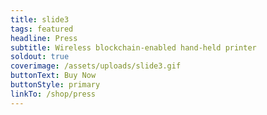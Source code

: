 ```yaml
---
title: slide3
tags: featured
headline: Press
subtitle: Wireless blockchain-enabled hand-held printer
soldout: true
coverimage: /assets/uploads/slide3.gif
buttonText: Buy Now
buttonStyle: primary
linkTo: /shop/press
---
```

